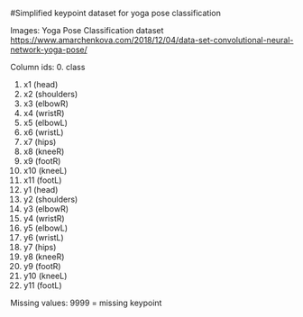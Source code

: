 #Simplified keypoint dataset for yoga pose classification

Images: Yoga Pose Classification dataset
https://www.amarchenkova.com/2018/12/04/data-set-convolutional-neural-network-yoga-pose/

Column ids:
0. class
1. x1 (head)
2. x2 (shoulders)
3. x3 (elbowR)
4. x4 (wristR)
5. x5 (elbowL)
6. x6 (wristL)
7. x7 (hips)
8. x8 (kneeR)
9. x9 (footR)
10. x10 (kneeL)
11. x11 (footL)
12. y1 (head)
13. y2 (shoulders)
14. y3 (elbowR)
15. y4 (wristR)
16. y5 (elbowL)
17. y6 (wristL)
18. y7 (hips)
19. y8 (kneeR)
20. y9 (footR)
21. y10 (kneeL)
22. y11 (footL)

Missing values:
9999 = missing keypoint
